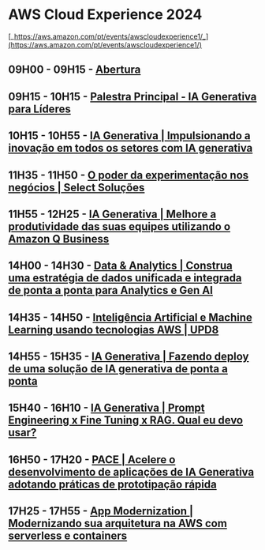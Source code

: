
# AWS Cloud Experience 2024
[_https://aws.amazon.com/pt/events/awscloudexperience1/_](https://aws.amazon.com/pt/events/awscloudexperience1/)

## 09H00 - 09H15 - [Abertura](/lectures/abertura.md)

## 09H15 - 10H15 - [Palestra Principal - IA Generativa para Líderes](/lectures/palestraprincipal.md)

## 10H15 - 10H55 - [IA Generativa | Impulsionando a inovação em todos os setores com IA generativa](/lectures/innovacaoia.md)

## 11H35 - 11H50 - [O poder da experimentação nos negócios | Select Soluções](/lectures/poderexperimentacao.md)

## 11H55 - 12H25 - [IA Generativa | Melhore a produtividade das suas equipes utilizando o Amazon Q Business](/lectures/melhoreprodutividade.md)

## 14H00 - 14H30 - [Data & Analytics | Construa uma estratégia de dados unificada e integrada de ponta a ponta para Analytics e Gen AI](/lectures/estrategiadados.md)

## 14H35 - 14H50 - [Inteligência Artificial e Machine Learning usando tecnologias AWS | UPD8](/lectures/ia-machinelearning.md)

## 14H55 - 15H35 - [IA Generativa | Fazendo deploy de uma solução de IA generativa de ponta a ponta](/lectures/deployia.md)

## 15H40 - 16H10 - [IA Generativa | Prompt Engineering x Fine Tuning x RAG. Qual eu devo usar?](/lectures/promptengineering.md) 

## 16H50 - 17H20  - [PACE | Acelere o desenvolvimento de aplicações de IA Generativa adotando práticas de prototipação rápida](/lectures/pace.md)

## 17H25 - 17H55 - [App Modernization | Modernizando sua arquitetura na AWS com serverless e containers](/lectures/modernizacao.md)

